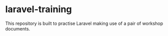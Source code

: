 # laravel-training
This repository is built to practise Laravel making use of a pair of workshop documents.
